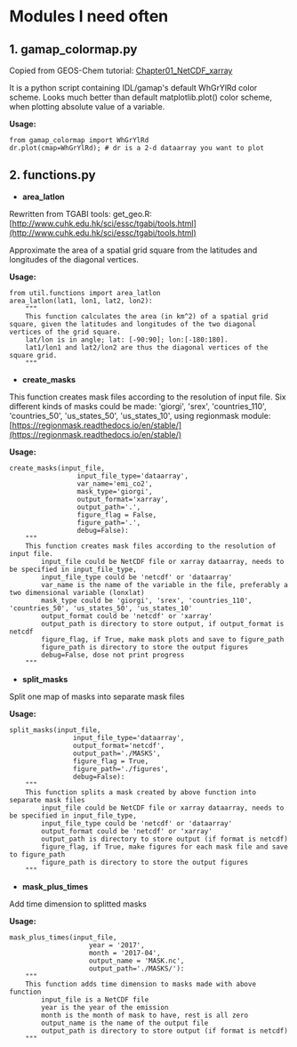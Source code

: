 # Modules I need often

## 1. gamap_colormap.py

Copied from GEOS-Chem tutorial: [Chapter01_NetCDF_xarray](https://github.com/MehliyarSadiq/tutorials/blob/master/GEOSChem-python/Chapter01_NetCDF_xarray.ipynb)

It is a python script containing IDL/gamap's default WhGrYlRd color scheme. Looks much better than default matplotlib.plot() color scheme, when plotting absolute value of a variable.

**Usage:** 

    from gamap_colormap import WhGrYlRd
    dr.plot(cmap=WhGrYlRd); # dr is a 2-d dataarray you want to plot

## 2. functions.py

- **area_latlon**

Rewritten from TGABI tools: get_geo.R: [http://www.cuhk.edu.hk/sci/essc/tgabi/tools.html](http://www.cuhk.edu.hk/sci/essc/tgabi/tools.html)

Approximate the area of a spatial grid square from the latitudes and longitudes of the diagonal vertices.

**Usage:**

    from util.functions import area_latlon
    area_latlon(lat1, lon1, lat2, lon2):
        """
        This function calculates the area (in km^2) of a spatial grid square, given the latitudes and longitudes of the two diagonal vertices of the grid square.
        lat/lon is in angle; lat: [-90:90]; lon:[-180:180].
        lat1/lon1 and lat2/lon2 are thus the diagonal vertices of the square grid.
        """

- **create_masks**

This function creates mask files according to the resolution of input file. Six different kinds of masks could be made: 'giorgi', 'srex', 'countries_110', 'countries_50', 'us_states_50', 'us_states_10', using regionmask module: [https://regionmask.readthedocs.io/en/stable/](https://regionmask.readthedocs.io/en/stable/)

**Usage:**

    create_masks(input_file, 
                     input_file_type='dataarray', 
                     var_name='emi_co2', 
                     mask_type='giorgi', 
                     output_format='xarray', 
                     output_path='.', 
                     figure_flag = False, 
                     figure_path='.',
                     debug=False):
        """
        This function creates mask files according to the resolution of input file.
            input_file could be NetCDF file or xarray dataarray, needs to be specified in input_file_type, 
    		input_file_type could be 'netcdf' or 'dataarray'
            var_name is the name of the variable in the file, preferably a two dimensional variable (lonxlat)
    		mask_type could be 'giorgi', 'srex', 'countries_110', 'countries_50', 'us_states_50', 'us_states_10'
        	output_format could be 'netcdf' or 'xarray'
    		output_path is directory to store output, if output_format is netcdf
            figure_flag, if True, make mask plots and save to figure_path
            figure_path is directory to store the output figures
    		debug=False, dose not print progress
        """

- **split_masks**

Split one map of masks into separate mask files

**Usage:**

    split_masks(input_file, 
                    input_file_type='dataarray',
                    output_format='netcdf', 
                    output_path='./MASKS', 
                    figure_flag = True, 
                    figure_path='./figures',
                    debug=False):
        """
        This function splits a mask created by above function into separate mask files
            input_file could be NetCDF file or xarray dataarray, needs to be specified in input_file_type, 
            input_file_type could be 'netcdf' or 'dataarray'
            output_format could be 'netcdf' or 'xarray'
            output_path is directory to store output (if format is netcdf)
            figure_flag, if True, make figures for each mask file and save to figure_path
            figure_path is directory to store the output figures
        """

- **mask_plus_times**

Add time dimension to splitted masks

**Usage:**

    mask_plus_times(input_file,
                        year = '2017',
                        month = '2017-04',
                        output_name = 'MASK.nc',
                        output_path='./MASKS/'):
        """
        This function adds time dimension to masks made with above function
            input_file is a NetCDF file
            year is the year of the emission
            month is the month of mask to have, rest is all zero
            output_name is the name of the output file
            output_path is directory to store output (if format is netcdf)
        """
